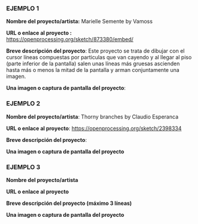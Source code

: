 ### EJEMPLO 1
**Nombre del proyecto/artista:** Marielle Semente by Vamoss

**URL o enlace al proyecto :** https://openprocessing.org/sketch/873380/embed/

**Breve descripción del proyecto**: Este proyecto se trata de dibujar con el cursor líneas compuestas por particulas que van cayendo y al llegar al piso (parte 
inferior de la pantalla) salen unas líneas más gruesas ascienden hasta más o menos la mitad de la pantalla y arman conjuntamente una imagen. 

**Una imagen o captura de pantalla del proyecto**:

### EJEMPLO 2
**Nombre del proyecto/artista**: Thorny branches by Claudio Esperanca

**URL o enlace al proyecto**: https://openprocessing.org/sketch/2398334

**Breve descripción del proyecto**: 

**Una imagen o captura de pantalla del proyecto**

### EJEMPLO 3

**Nombre del proyecto/artista**

**URL o enlace al proyecto**

**Breve descripción del proyecto (máximo 3 líneas)**

**Una imagen o captura de pantalla del proyecto**

